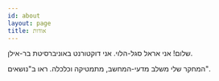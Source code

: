 ```yaml
---
id: about
layout: page
title: אודות
---
```

שלום! אני אראל סגל-הלוי. 
אני דוקטורנט באוניברסיטת בר-אילן.

המחקר שלי משלב מדעי-המחשב, מתמטיקה וכלכלה. ראו ב"נושאים".

